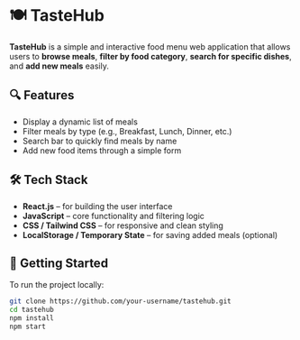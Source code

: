 # 🍽️ TasteHub

**TasteHub** is a simple and interactive food menu web application that allows users to **browse meals**, **filter by food category**, **search for specific dishes**, and **add new meals** easily.

## 🔍 Features

- Display a dynamic list of meals
- Filter meals by type (e.g., Breakfast, Lunch, Dinner, etc.)
- Search bar to quickly find meals by name
- Add new food items through a simple form

## 🛠️ Tech Stack

- **React.js** – for building the user interface
- **JavaScript** – core functionality and filtering logic
- **CSS / Tailwind CSS** – for responsive and clean styling
- **LocalStorage / Temporary State** – for saving added meals (optional)

## 🚀 Getting Started

To run the project locally:

```bash
git clone https://github.com/your-username/tastehub.git
cd tastehub
npm install
npm start


